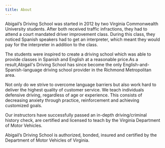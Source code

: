 ```yaml
---
title: About
---
```

Abigail’s Driving School was started in 2012 by two Virginia Commonwealth University students. After both received traffic infractions, they had to attend a court mandated driver improvement class. During this class, they noticed Spanish speakers had to get an interpreter, which meant they would pay for the interpreter in addition to the class.

The students were inspired to create a driving school which was able to provide classes in Spanish and English at a reasonable price.As a result,Abigail's Driving School has since become the only English-and-Spanish-language driving school provider in the Richmond Metropolitan area.

Not only do we strive to overcome language barriers but also work hard to deliver the highest quality of customer service. We teach individuals defensive driving, regardless of age or experience. This consists of decreasing anxiety through practice, reinforcement and achieving customized goals.

Our instructors have successfully passed an in-depth driving/criminal history check, are certified and licensed to teach by the Virginia Department of Motor Vehicles.

Abigail’s Driving School is authorized, bonded, insured and certified by the Department of Motor Vehicles of Virginia.